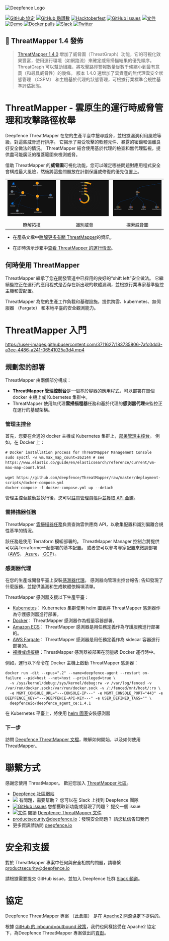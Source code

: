 ![Deepfence Logo](images/readme/deepfence-logo.png)

[![GitHub 協定](https://img.shields.io/github/license/deepfence/ThreatMapper)](https://github.com/deepfence/ThreatMapper/blob/master/LICENSE) [![GitHub 點讚數](https://img.shields.io/github/stars/deepfence/ThreatMapper)](https://github.com/deepfence/ThreatMapper/stargazers) [![Hacktoberfest](https://img.shields.io/github/hacktoberfest/2022/deepfence/ThreatMapper)](https://github.com/deepfence/ThreatMapper/issues) [![GitHub issues](https://img.shields.io/github/issues/deepfence/ThreatMapper)](https://github.com/deepfence/ThreatMapper/issues) [![文件](https://img.shields.io/badge/documentation-read-green)](https://community.deepfence.io/docs/threatmapper) [![Demo](https://img.shields.io/badge/threatmapper-demo-green)](https://community.deepfence.io/docs/threatmapper/demo) [![Docker pulls](https://img.shields.io/docker/pulls/deepfenceio/deepfence_agent_ce)](https://hub.docker.com/r/deepfenceio/deepfence_agent_ce) [![Slack](https://img.shields.io/badge/slack-@deepfence-blue.svg?logo=slack)](https://join.slack.com/t/deepfence-community/shared_invite/zt-podmzle9-5X~qYx8wMaLt9bGWwkSdgQ) [![Twitter](https://img.shields.io/twitter/url?style=social&url=https%3A%2F%2Fgithub.com%2Fdeepfence%2FThreatMapper)](https://twitter.com/intent/tweet?text=Wow:&url=https%3A%2F%2Fgithub.com%2Fdeepfence%2FThreatMapper)

## :tada: ThreatMapper 1.4 發佈

> [ThreatMapper 1.4.0](https://github.com/deepfence/ThreatMapper/releases/tag/v1.4.0) 增加了威脅圖（ThreatGraph）功能，它的可視化效果豐富，使用運行環境（如網路流）來確定威脅掃描結果的優先順序。   ThreatGraph 可以幫助組織，將攻擊路徑警報數量從數千條縮小到最有意義（和最具威脅性）的幾條。 版本 1.4.0 還增加了雲資產的無代理雲安全狀態管理 （CSPM） 和主機基於代理的狀態管理，可根據行業標準合規性基準評估狀態。

# ThreatMapper - 雲原生的運行時威脅管理和攻擊路徑枚舉

Deepfence ThreatMapper 在您的生產平臺中搜尋威脅，並根據漏洞利用風險等級，對這些威脅進行排序。 它揭示了易受攻擊的軟體元件、暴露的密鑰和偏離良好安全做法的情況。  ThreatMapper 結合使用基於代理的檢查和無代理監視，提供盡可能廣泛的覆蓋範圍來檢測威脅。

借助 ThreatMapper 的**威脅圖**可視化功能，您可以確定哪些問題對應用程式安全會構成最大風險，然後將這些問題放在計劃保護或修復的優先位置上。

<table width="100%">
  <tr>
  <td align="center" valign="top" width="33%"><a href="../../raw/master/images/readme/threatmapper-topology-full.jpg"><img src="images/readme/threatmapper-topology-thumb.jpg" border=0 align="center"/></a>
    <br/><br/>
    瞭解拓撲
  </td>
  <td align="center" valign="top" width="33%"><a href="../../raw/master/images/readme/threatmapper-vulnerabilities-full.jpg"><img src="images/readme/threatmapper-vulnerabilities-thumb.jpg" border=0 align="center"/></a>
    <br/><br/>
    識別威脅
  </td>
  <td align="center" valign="top" width="33%"><a href="../../raw/master/images/readme/threatmapper-threatgraph-full.jpg"><img src="images/readme/threatmapper-threatgraph-thumb.jpg" border=0 align="center"/></a>
    <br/><br/>
    探索威脅圖
  </td>
  </tr>
</table>

 * 在產品文檔中[瞭解更多有關 ThreatMapper](https://community.deepfence.io/docs/threatmapper/)的資訊。

 * 在即時演示沙箱中[查看 ThreatMapper 的運行情況](https://community.deepfence.io/docs/threatmapper/demo)。

## 何時使用 ThreatMapper

ThreatMapper 繼承了您在開發管道中已採用的良好的“shift left”安全做法。 它繼續監控正在運行的應用程式是否存在新出現的軟體漏洞，並根據行業專家基準監控主機和雲配置。

ThreatMapper 為您的生產工作負載和基礎設施，提供跨雲、kubernetes、無伺服器 （Fargate） 和本地平臺的安全觀測能力。


# ThreatMapper 入門



https://user-images.githubusercontent.com/3711627/183735806-7afc0dd3-a3ee-4486-a241-06541025a3d4.mp4


## 規劃您的部署

ThreatMapper 由兩個部分構成：

 * **ThreatMapper 管理控制台**是一個基於容器的應用程式，可以部署在單個 docker 主機上或 Kubernetes 集群中。
 * ThreatMapper 使用無代理**雲掃描程器**任務和基於代理的**感測器代理**來監控正在運行的基礎架構。

### 管理主控台

首先，您要在合適的 docker 主機或 Kubernetes 集群上，[部署管理主控台](https://community.deepfence.io/docs/threatmapper/console/)。  例如，在 Docker 上：

```shell script
# Docker installation process for ThreatMapper Management Console
sudo sysctl -w vm.max_map_count=262144 # see https://www.elastic.co/guide/en/elasticsearch/reference/current/vm-max-map-count.html

wget https://github.com/deepfence/ThreatMapper/raw/master/deployment-scripts/docker-compose.yml
docker-compose -f docker-compose.yml up --detach
```

管理主控台啟動並執行後，您可以[註冊管理員帳戶並獲取 API 金鑰](https://community.deepfence.io/docs/threatmapper/console/initial-configuration)。

### 雲掃描器任務

ThreatMapper [雲掃描器任務](https://community.deepfence.io/docs/threatmapper/cloudscanner/)負責查詢雲供應商 API，以收集配置和識別偏離合規性基準的情況。

該任務是使用 Terraform 模組部署的。 ThreatMapper Manager 控制台將提供可以與Terraforme一起部署的基本配置。 或者您可以參考專家配置來微調部署（[AWS](https://github.com/deepfence/terraform-aws-cloud-scanner)，[ Azure](https://github.com/deepfence/terraform-azure-cloud-scanner)，[ GCP](https://github.com/deepfence/terraform-gcp-cloud-scanner)）。

### 感測器代理

在您的生產或開發平臺上安裝[感測器代理](https://community.deepfence.io/docs/threatmapper/sensors/)。 感測器向管理主控台報告; 告知發現了什麼服務，並提供遙測和生成軟體依賴項清單。

ThreatMapper 感測器支援以下生產平臺：

 * [Kubernetes](https://community.deepfence.io/docs/threatmapper/sensors/kubernetes/)： Kubernetes 集群使用 helm 圖表將 ThreatMapper 感測器作為守護感測器進行部署。
 * [Docker](https://community.deepfence.io/docs/threatmapper/sensors/docker/)： ThreatMapper 感測器作為輕量容器部署。
 * [Amazon ECS](https://community.deepfence.io/docs/threatmapper/sensors/aws-ecs)： ThreatMapper 感測器是用任務定義作為守護服務進行部署的。
 * [AWS Fargate](https://community.deepfence.io/docs/threatmapper/sensors/aws-fargate)： ThreatMapper 感測器是用任務定義作為 sidecar 容器進行部署的。
 * [裸機或虛擬機](https://community.deepfence.io/docs/threatmapper/sensors/linux-host/)：ThreatMapper 感測器被部署在羽量級 Docker 運行時中。

例如，運行以下命令在 Docker 主機上啟動 ThreatMapper 感測器：

```shell script
docker run -dit --cpus=".2" --name=deepfence-agent --restart on-failure --pid=host --net=host --privileged=true \
  -v /sys/kernel/debug:/sys/kernel/debug:rw -v /var/log/fenced -v /var/run/docker.sock:/var/run/docker.sock -v /:/fenced/mnt/host/:ro \
  -e MGMT_CONSOLE_URL="---CONSOLE-IP---" -e MGMT_CONSOLE_PORT="443" -e DEEPFENCE_KEY="---DEEPFENCE-API-KEY---" -e USER_DEFINED_TAGS="" \
  deepfenceio/deepfence_agent_ce:1.4.1
```

在 Kubernetes 平臺上，將使用 [helm 圖表](https://community.deepfence.io/docs/threatmapper/sensors/kubernetes/)安裝感測器

### 下一步

訪問 [Deepfence ThreatMapper 文檔](https://community.deepfence.io/docs/threatmapper/)，瞭解如何開始，以及如何使用 ThreatMapper。


# 聯繫方式

感謝您使用 ThreatMapper。  歡迎您加入 [ThreatMapper 社區](COMMUNITY.md)。

* [Deepfence 社區網站](https://community.deepfence.io)
* [<img src="https://img.shields.io/badge/slack-@deepfence-brightgreen.svg?logo=slack" />](https://join.slack.com/t/deepfence-community/shared_invite/zt-podmzle9-5X~qYx8wMaLt9bGWwkSdgQ) 有問題，需要幫助？  您可以在 Slack 上找到 Deepfence 團隊
* [![GitHub issues](https://img.shields.io/github/issues/deepfence/ThreatMapper)](https://github.com/deepfence/ThreatMapper/issues) 您想獲取新功能或發現了問題？   提交一個 issue
* [![文件](https://img.shields.io/badge/documentation-read-green)](https://community.deepfence.io/docs/threatmapper/) 閱讀 [Deepfence ThreatMapper 文件](https://community.deepfence.io/docs/threatmapper/)
* [productsecurity@deepfence.io](SECURITY.md)：發現安全問題？   請您私信告知我們
* 更多資訊請訪問 [deepfence.io](https://deepfence.io/)


# 安全和支援

對於 ThreatMapper 專案中任何與安全相關的問題，請聯繫 [productsecurity@deepfence.io](SECURITY.md)

請根據需要提交 GitHub issue，並加入 Deepfence 社群 [Slack 頻道](https://join.slack.com/t/deepfence-community/shared_invite/zt-podmzle9-5X~qYx8wMaLt9bGWwkSdgQ)。


# 協定

Deepfence ThreatMapper 專案 （此倉庫） 是在 [Apache2 開源協定](https://www.apache.org/licenses/LICENSE-2.0)下提供的。

根據 [GitHub 的 inbound=outbound 政策](https://docs.github.com/en/github/site-policy/github-terms-of-service#6-contributions-under-repository-license)，我們也同樣接受在 Apache2 協定下，為Deepfence ThreatMapper 專案做出的[貢獻](CONTRIBUTING.md)。
